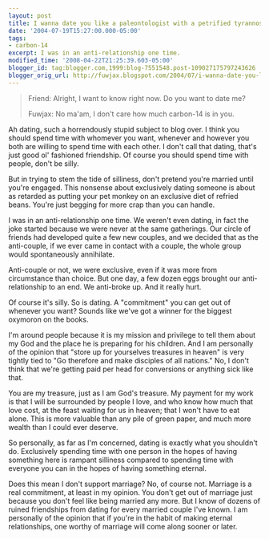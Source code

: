 ```yaml
---
layout: post
title: I wanna date you like a paleontologist with a petrified tyrannosaurus femur
date: '2004-07-19T15:27:00.000-05:00'
tags:
- carbon-14
excerpt: I was in an anti-relationship one time.
modified_time: '2008-04-22T21:25:39.603-05:00'
blogger_id: tag:blogger.com,1999:blog-7551548.post-109027175797243626
blogger_orig_url: http://fuwjax.blogspot.com/2004/07/i-wanna-date-you-like-paleontologist.html
---
```


> Friend: Alright, I want to know right now.  Do you want to date me?
> 
> Fuwjax: No ma'am, I don't care how much carbon-14 is in you.

Ah dating, such a horrendously stupid subject to blog over. I think you should spend time with whomever you want, whenever and however you both are willing to spend time with each other. I don't call that dating, that's just good ol' fashioned friendship. Of course you should spend time with people, don't be silly.

But in trying to stem the tide of silliness, don't pretend you're married until you're engaged. This nonsense about exclusively dating someone is about as retarded as putting your pet monkey on an exclusive diet of refried beans. You're just begging for more crap than you can handle.

I was in an anti-relationship one time. We weren't even dating, in fact the joke started because we were never at the same gatherings. Our circle of friends had developed quite a few new couples, and we decided that as the anti-couple, if we ever came in contact with a couple, the whole group would spontaneously annihilate.

Anti-couple or not, we were exclusive, even if it was more from circumstance than choice. But one day, a few dozen eggs brought our anti-relationship to an end. We anti-broke up. And it really hurt.

Of course it's silly. So is dating. A "commitment" you can get out of whenever you want? Sounds like we've got a winner for the biggest oxymoron on the books.

I'm around people because it is my mission and privilege to tell them about my God and the place he is preparing for his children. And I am personally of the opinion that "store up for yourselves treasures in heaven" is very tightly tied to "Go therefore and make disciples of all nations." No, I don't think that we're getting paid per head for conversions or anything sick like that.

You are my treasure, just as I am God's treasure. My payment for my work is that I will be surrounded by people I love, and who know how much that love cost, at the feast waiting for us in heaven; that I won't have to eat alone. This is more valuable than any pile of green paper, and much more wealth than I could ever deserve.

So personally, as far as I'm concerned, dating is exactly what you shouldn't do. Exclusively spending time with one person in the hopes of having something here is rampant silliness compared to spending time with everyone you can in the hopes of having something eternal. 

Does this mean I don't support marriage? No, of course not. Marriage is a real commitment, at least in my opinion. You don't get out of marriage just because you don't feel like being married any more. But I know of dozens of ruined friendships from dating for every married couple I've known. I am personally of the opinion that if you're in the habit of making eternal relationships, one worthy of marriage will come along sooner or later.

